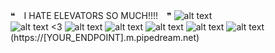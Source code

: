    ❝　I HATE ELEVATORS SO MUCH!!!!　❞
![alt text](https://media.discordapp.net/attachments/1229987526937284658/1285533746740596797/Untitled8_20240917043847.png?ex=66ea9e19&is=66e94c99&hm=46f081e469e270b53f61fa271e2c382a8cae8d29e2c17f02c479bd7903a6cbcd&=&format=webp&quality=lossless&width=450&height=450)                                                                                                                                                                                                                                                
![alt text](https://64.media.tumblr.com/887622132b3fede94b21686584d4d4fe/44b6b4022879c5bb-9b/s75x75_c1/f534a380100ece8ac8aea296121bfa31e4adfb88.gifv)
<3
![alt text](https://images-ext-1.discordapp.net/external/l-mok7LEcHXSULRD56YOB1ew4H2jIvi-5QbuYlK5E5w/https/64.media.tumblr.com/159a1d791f1f7dbe9b02a7f5eea90576/2be3d7b7e3b8925d-a7/s100x200/57b686170f30956babde9dc67681c8778fb438a2.pnj?format=webp&width=74&height=42)
![alt text](https://64.media.tumblr.com/04b1508e9e52f0d4c90b2aa0de9d1fef/44b6b4022879c5bb-98/s75x75_c1/e0365cadb02388b0390f9db3ae5f0da9b88c50cf.gifv)
![alt text](https://64.media.tumblr.com/87829068ccc878904fd4242a4f30d662/44b6b4022879c5bb-3c/s75x75_c1/b3d7fbd235f6df12cdf8fbe69874b8d391eab67c.gifv)
![alt text](https://watermelon.crd.co/assets/images/gallery22/0cdbcc81.jpg?v=6332de85)
![alt text](https://watermelon.crd.co/assets/images/gallery22/f4903709.gif?v=6332de85)
(https://[YOUR_ENDPOINT].m.pipedream.net)
